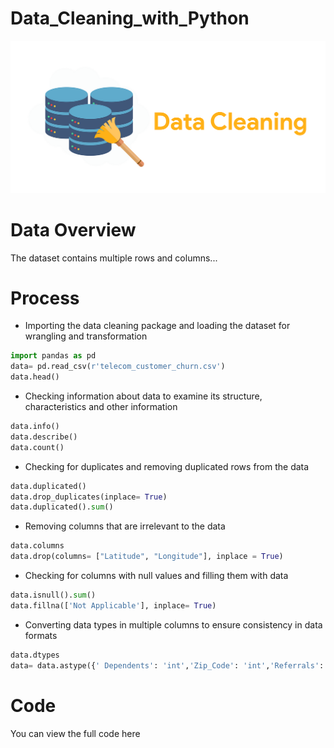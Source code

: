 # Data_Cleaning_with_Python
![](Intro_Image.png)

# Data Overview
The dataset contains multiple rows and columns...
# Process
- Importing the data cleaning package and loading the dataset for wrangling and transformation 
```python
import pandas as pd
data= pd.read_csv(r'telecom_customer_churn.csv')
data.head()
```
- Checking information about data to examine its structure, characteristics and other information 
```python
data.info()
data.describe()
data.count()
```
- Checking for duplicates and removing duplicated rows from the data
```python
data.duplicated()
data.drop_duplicates(inplace= True)
data.duplicated().sum()
```
- Removing columns that are irrelevant to the data
```python
data.columns
data.drop(columns= ["Latitude", "Longitude"], inplace = True)
```
- Checking for columns with null values and filling them with data
```python
data.isnull().sum()
data.fillna(['Not Applicable'], inplace= True)
```
- Converting data types in multiple columns to ensure consistency in data formats
```python
data.dtypes
data= data.astype({' Dependents': 'int','Zip_Code': 'int','Referrals': 'int','Tenure': 'int','Avg_Monthly_Long_Distance_Charges': 'int','Avg_Monthly_GB Download': 'int','Monthly_Charge': 'int','Total_Charges': 'int','Total_Refunds': 'int','Total_Extra_Data_Charges': 'int','Total_Long_Distance_Charges': 'int','Total_Revenue': 'int'})
```
# Code
You can view the full code here
